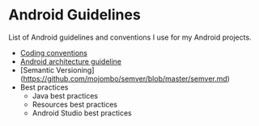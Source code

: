 # Android Guidelines

List of Android guidelines and conventions I use for my Android projects.

* [Coding conventions](coding_conventions.md)
* [Android architecture guideline](android-architecture.md)
* [Semantic Versioning] (https://github.com/mojombo/semver/blob/master/semver.md)
* Best practices
  + Java best practices
  + Resources best practices
  + Android Studio best practices
